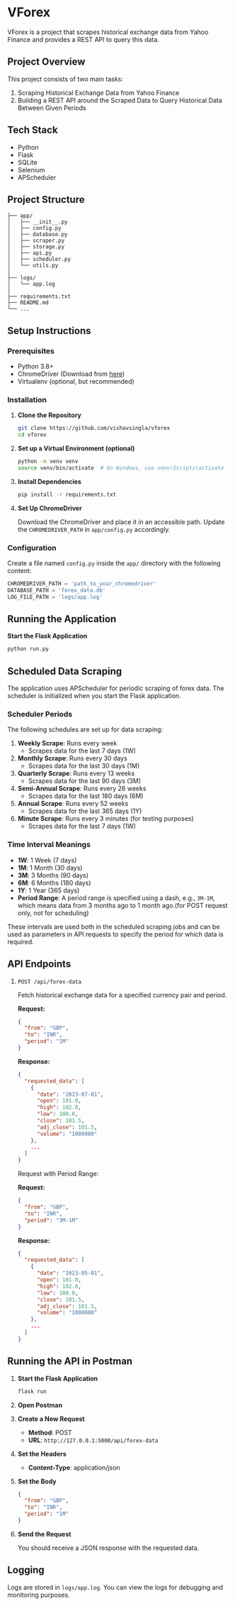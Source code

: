 # VForex

VForex is a project that scrapes historical exchange data from Yahoo Finance and provides a REST API to query this data.

## Project Overview

This project consists of two main tasks:
1. Scraping Historical Exchange Data from Yahoo Finance
2. Building a REST API around the Scraped Data to Query Historical Data Between Given Periods

## Tech Stack

* Python
* Flask
* SQLite
* Selenium
* APScheduler

## Project Structure

```
├── app/
│   ├── __init__.py
│   ├── config.py
│   ├── database.py
│   ├── scraper.py
│   ├── storage.py
│   ├── api.py
│   ├── scheduler.py
│   └── utils.py
│
├── logs/
│   └── app.log
│
├── requirements.txt
├── README.md
└── ...
```

## Setup Instructions

### Prerequisites

* Python 3.8+
* ChromeDriver (Download from [here](https://sites.google.com/a/chromium.org/chromedriver/downloads))
* Virtualenv (optional, but recommended)

### Installation

1. **Clone the Repository**

   ```sh
   git clone https://github.com/vishavsingla/vforex
   cd vforex
   ```

2. **Set up a Virtual Environment (optional)**

   ```sh
   python -m venv venv
   source venv/bin/activate  # On Windows, use venv\Scripts\activate
   ```

3. **Install Dependencies**

   ```sh
   pip install -r requirements.txt
   ```

4. **Set Up ChromeDriver**

   Download the ChromeDriver and place it in an accessible path. Update the `CHROMEDRIVER_PATH` in `app/config.py` accordingly.

### Configuration

Create a file named `config.py` inside the `app/` directory with the following content:

```python
CHROMEDRIVER_PATH = 'path_to_your_chromedriver'
DATABASE_PATH = 'forex_data.db'
LOG_FILE_PATH = 'logs/app.log'
```

## Running the Application

**Start the Flask Application**

   ```sh
   python run.py
   ```

## Scheduled Data Scraping

The application uses APScheduler for periodic scraping of forex data. The scheduler is initialized when you start the Flask application.

### Scheduler Periods

The following schedules are set up for data scraping:

1. **Weekly Scrape**: Runs every week
   - Scrapes data for the last 7 days (1W)
2. **Monthly Scrape**: Runs every 30 days
   - Scrapes data for the last 30 days (1M)
3. **Quarterly Scrape**: Runs every 13 weeks
   - Scrapes data for the last 90 days (3M)
4. **Semi-Annual Scrape**: Runs every 26 weeks
   - Scrapes data for the last 180 days (6M)
5. **Annual Scrape**: Runs every 52 weeks
   - Scrapes data for the last 365 days (1Y)
6. **Minute Scrape**: Runs every 3 minutes (for testing purposes)
   - Scrapes data for the last 7 days (1W)

### Time Interval Meanings

- **1W**: 1 Week (7 days)
- **1M**: 1 Month (30 days)
- **3M**: 3 Months (90 days)
- **6M**: 6 Months (180 days)
- **1Y**: 1 Year (365 days)
- **Period Range**: A period range is specified using a dash, e.g., `3M-1M`, which means data from 3 months ago to 1 month ago.(for POST request only, not for scheduling)

These intervals are used both in the scheduled scraping jobs and can be used as parameters in API requests to specify the period for which data is required.

## API Endpoints

1. `POST /api/forex-data`

   Fetch historical exchange data for a specified currency pair and period.

   **Request:**
   ```json
   {
     "from": "GBP",
     "to": "INR",
     "period": "1M"
   }
   ```

   **Response:**
   ```json
   {
     "requested_data": [
       {
         "date": "2023-07-01",
         "open": 101.0,
         "high": 102.0,
         "low": 100.0,
         "close": 101.5,
         "adj_close": 101.5,
         "volume": "1000000"
       },
       ...
     ]
   }
   ```
   

   Request with Period Range:

   **Request:**
   ```json
   {
     "from": "GBP",
     "to": "INR",
     "period": "3M-1M"
   }
   ```

   **Response:**
   ```json
   {
     "requested_data": [
       {
         "date": "2023-05-01",
         "open": 101.0,
         "high": 102.0,
         "low": 100.0,
         "close": 101.5,
         "adj_close": 101.5,
         "volume": "1000000"
       },
       ...
     ]
   }
   ```


## Running the API in Postman

1. **Start the Flask Application**

   ```sh
   flask run
   ```

2. **Open Postman**

3. **Create a New Request**
   - **Method**: POST
   - **URL**: `http://127.0.0.1:5000/api/forex-data`

4. **Set the Headers**
   - **Content-Type**: application/json

5. **Set the Body**
   ```json
   {
     "from": "GBP",
     "to": "INR",
     "period": "1M"
   }
   ```

6. **Send the Request**

   You should receive a JSON response with the requested data.

## Logging

Logs are stored in `logs/app.log`. You can view the logs for debugging and monitoring purposes.

